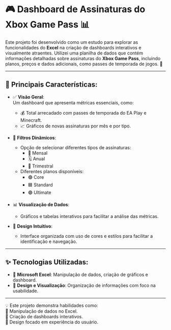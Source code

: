 # 🎮 Dashboard de Assinaturas do Xbox Game Pass 📊

Este projeto foi desenvolvido como um estudo para explorar as funcionalidades do **Excel** na criação de dashboards interativos e visualmente atraentes. Utilizei uma planilha de dados que contém informações detalhadas sobre assinaturas do **Xbox Game Pass**, incluindo planos, preços e dados adicionais, como passes de temporada de jogos. 🎯

---

## 🚀 **Principais Características:**

- ✅ **Visão Geral**:  
  Um dashboard que apresenta métricas essenciais, como:  
  - 💰 Total arrecadado com passes de temporada do EA Play e Minecraft.  
  - 📈 Gráficos de novas assinaturas por mês e por tipo.  

- 🔄 **Filtros Dinâmicos**:  
  - Opção de selecionar diferentes tipos de assinaturas:  
    - 📅 Mensal  
    - 🗓️ Anual  
    - 🔄 Trimestral  
  - Diferentes planos disponíveis:  
    - 🟢 Core  
    - 🟦 Standard  
    - 🟣 Ultimate  

- 📊 **Visualização de Dados**:  
  - Gráficos e tabelas interativos para facilitar a análise das métricas.  

- 🎨 **Design Intuitivo**:  
  - Interface organizada com uso de cores e estilos para facilitar a identificação e navegação.

---

## ✨ **Tecnologias Utilizadas**:
- 🧩 **Microsoft Excel**: Manipulação de dados, criação de gráficos e dashboard.
- 🎨 **Design e Visualização**: Organização de informações com foco na usabilidade.

---

💡 Este projeto demonstra habilidades como:  
📌 Manipulação de dados no Excel.  
📌 Criação de dashboards interativos.  
📌 Design focado em experiência do usuário.
